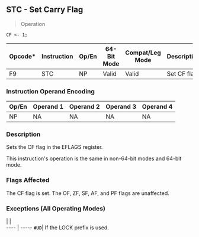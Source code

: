 ## STC - Set Carry Flag

> Operation

``` slim
CF <- 1;

```

 Opcode*| Instruction| Op/En| 64-Bit Mode| Compat/Leg Mode| Description 
 ---  | --- | --- | --- | --- | ---
 F9     | STC        | NP   | Valid      | Valid          | Set CF flag.

### Instruction Operand Encoding
 Op/En| Operand 1| Operand 2| Operand 3| Operand 4
 ---  | --- | --- | --- | ---
 NP   | NA       | NA       | NA       | NA       

### Description
Sets the CF flag in the EFLAGS register.

This instruction's operation is the same in non-64-bit modes and 64-bit mode.



### Flags Affected
The CF flag is set. The OF, ZF, SF, AF, and PF flags are unaffected.


### Exceptions (All Operating Modes)
   | |  
---- | -----
 **``#UD``**| If the LOCK prefix is used.
